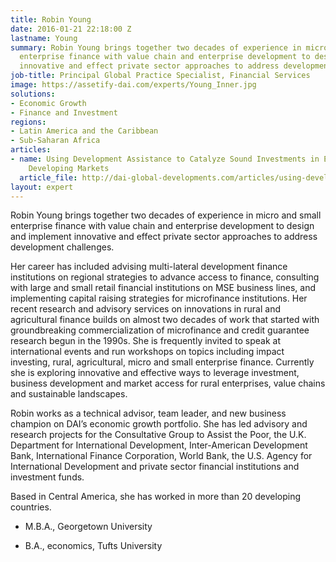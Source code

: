 ```yaml
---
title: Robin Young
date: 2016-01-21 22:18:00 Z
lastname: Young
summary: Robin Young brings together two decades of experience in micro and small
  enterprise finance with value chain and enterprise development to design and implement
  innovative and effect private sector approaches to address development challenges.
job-title: Principal Global Practice Specialist, Financial Services
image: https://assetify-dai.com/experts/Young_Inner.jpg
solutions:
- Economic Growth
- Finance and Investment
regions:
- Latin America and the Caribbean
- Sub-Saharan Africa
articles:
- name: Using Development Assistance to Catalyze Sound Investments in Emerging and
    Developing Markets
  article_file: http://dai-global-developments.com/articles/using-development-assistance-to-catalyze-sound-investments-in-emerging-and-developing-markets/
layout: expert
---
```


Robin Young brings together two decades of experience in micro and small enterprise finance with value chain and enterprise development to design and implement innovative and effect private sector approaches to address development challenges.

Her career has included advising multi-lateral development finance institutions on regional strategies to advance access to finance, consulting with large and small retail financial institutions on MSE business lines, and implementing capital raising strategies for microfinance institutions. Her recent research and advisory services on innovations in rural and agricultural finance builds on almost two decades of work that started with groundbreaking commercialization of microfinance and credit guarantee research begun in the 1990s. She is frequently invited to speak at international events and run workshops on topics including impact investing, rural, agricultural, micro and small enterprise finance. Currently she is exploring innovative and effective ways to leverage investment, business development and market access for rural enterprises, value chains and sustainable landscapes.

Robin works as a technical advisor, team leader, and new business champion on DAI’s economic growth portfolio. She has led advisory and research projects for the Consultative Group to Assist the Poor, the U.K. Department for International Development, Inter-American Development Bank, International Finance Corporation, World Bank, the U.S. Agency for International Development and private sector financial institutions and investment funds.

Based in Central America, she has worked in more than 20 developing countries.

* M.B.A., Georgetown University

* B.A., economics, Tufts University